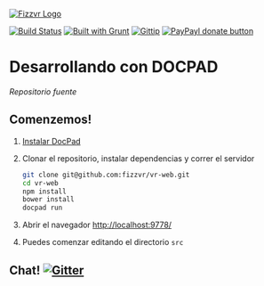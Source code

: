 [![Fizzvr Logo](http://fizzvr.github.io/ivr/logo.png)](http://fizzvr.github.io/ "Visita mi sitio personal")

[![Build Status](http://img.shields.io/travis/fizzvr/vr-web/master.svg?style=flat)](https://travis-ci.org/fizzvr/vr-web)
[![Built with Grunt](https://cdn.gruntjs.com/builtwith.png)](http://gruntjs.com/)
[![Gittip](http://img.shields.io/gratipay/fizzvr.svg?style=flat)](https://gratipay.com/fizzvr/ "Ayudame a cumplir mi objetivo!") 
[![PayPayl donate button](http://img.shields.io/badge/paypal-donar-green.svg?style=flat)](https://www.paypal.com/cgi-bin/webscr?cmd=_s-xclick&hosted_button_id=5KHX8U95AJL3A "Invitame una cerveza?")

Desarrollando con DOCPAD
================
*Repositorio fuente*


Comenzemos!
--------------

1. [Instalar DocPad](https://github.com/bevry/docpad)

1. Clonar el repositorio, instalar dependencias y correr el servidor

	``` bash
	git clone git@github.com:fizzvr/vr-web.git
	cd vr-web
	npm install
    bower install
	docpad run
	```

1. Abrir el navegador [http://localhost:9778/](http://localhost:9778/)

1. Puedes comenzar editando el directorio `src`


Chat! [![Gitter](https://badges.gitter.im/JoinChat.svg)](https://gitter.im/fizzvr/vr-web?utm_source=badge&utm_medium=badge&utm_campaign=pr-badge "Chat en vivo")
---